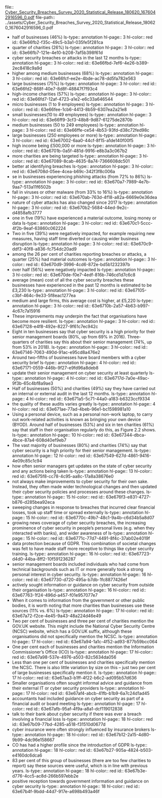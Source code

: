file:: [Cyber_Security_Breaches_Survey_2020_Statistical_Release_180620_1676042916596_0.pdf](../assets/Cyber_Security_Breaches_Survey_2020_Statistical_Release_180620_1676042916596_0.pdf)
file-path:: ../assets/Cyber_Security_Breaches_Survey_2020_Statistical_Release_180620_1676042916596_0.pdf

- half of businesses (46%)
  ls-type:: annotation
  hl-page:: 3
  hl-color:: red
  id:: 63e66fb2-f35c-49c5-b3a1-035fe5f281ca
- quarter of charities (26%) 
  ls-type:: annotation
  hl-page:: 3
  hl-color:: red
  id:: 63e66fb7-121e-4e10-b208-7af5b398f61d
- cyber security breaches or attacks in the last 12 months
  ls-type:: annotation
  hl-page:: 3
  hl-color:: red
  id:: 63e66fbd-7ef6-4e26-b389-2ec8418c9a9d
- higher among medium businesses (68%)
  ls-type:: annotation
  hl-page:: 3
  hl-color:: red
  id:: 63e66fcf-ee2e-4bde-ac78-dd5fa782e563
- large businesses (75%)
  ls-type:: annotation
  hl-page:: 3
  hl-color:: red
  id:: 63e66fd2-868f-40e7-8d8f-48847f7f93c4
- high-income charities (57%)
  ls-type:: annotation
  hl-page:: 3
  hl-color:: red
  id:: 63e66fd7-12af-4723-a1e2-e6c33a646544
- micro businesses (1 to 9 employees)
  ls-type:: annotation
  hl-page:: 3
  hl-color:: red
  id:: 63e66fee-1cb6-4413-8b59-6307ea2a21e8
- small businesses(10 to 49 employees)
  ls-type:: annotation
  hl-page:: 3
  hl-color:: red
  id:: 63e66ff9-3cf3-48b8-9d87-61275de2870b
- medium businesses (50 to 249 employees)
  ls-type:: annotation
  hl-page:: 3
  hl-color:: red
  id:: 63e66ffe-ce54-4b53-93fd-d38c72fed98c
- large businesses (250 employees or more)
  ls-type:: annotation
  hl-page:: 3
  hl-color:: red
  id:: 63e67002-6aa0-44cf-8f15-a1de140f00f5
- high income being £500,000 or more
  ls-type:: annotation
  hl-page:: 3
  hl-color:: red
  id:: 63e6701b-0a5f-481d-9916-e8b3a3c067b2
- more charities are being targeted
  ls-type:: annotation
  hl-page:: 3
  hl-color:: red
  id:: 63e67089-8cab-4635-8a74-7366608dc501
- better at identifying breaches
  ls-type:: annotation
  hl-page:: 3
  hl-color:: red
  id:: 63e6708d-05ee-4cea-b69c-342f3f8c006a
- se in businesses experiencing phishing attacks (from 72% to 86%)
  ls-type:: annotation
  hl-page:: 3
  hl-color:: red
  id:: 63e670a7-7989-4e7b-9aa7-513a11f6502b
- fall in viruses or other malware (from 33% to 16%)
  ls-type:: annotation
  hl-page:: 3
  hl-color:: red
  id:: 63e670ab-763d-4f18-a82a-6669e0e36dea
- nature of cyber attacks has also changed since 2017
  ls-type:: annotation
  hl-page:: 3
  hl-color:: red
  id:: 63e670b2-5684-44ed-9e2c-d4858afb3777
- one in five (19%) have experienced a material outcome, losing money or data
  ls-type:: annotation
  hl-page:: 3
  hl-color:: red
  id:: 63e670c1-5ccc-4f2b-9eaf-63860c062224
- Two in five (39%) were negatively impacted, for example requiring new measures, having staff time diverted or causing wider business disruption
  ls-type:: annotation
  hl-page:: 3
  hl-color:: red
  id:: 63e670c9-ddf3-40f8-a836-fc754dc20ad9
- among the 26 per cent of charities reporting breaches or attacks, a quarter (25%) had material outcomes
  ls-type:: annotation
  hl-page:: 3
  hl-color:: red
  id:: 63e670d9-3996-4cd6-872e-bd5b1232397b
- over half (56%) were negatively impacted
  ls-type:: annotation
  hl-page:: 3
  hl-color:: red
  id:: 63e670de-f0e7-4edf-816b-746cd1d7c6c8
- average (mean) cost of all the cyber security breaches these businesses have experienced in the past 12 months is estimated to be £3,230
  ls-type:: annotation
  hl-page:: 3
  hl-color:: red
  id:: 63e67105-c3bf-464c-9e33-5f8eac1277ea
- medium and large firms, this average cost is higher, at £5,220
  ls-type:: annotation
  hl-page:: 3
  hl-color:: red
  id:: 63e6710b-2a57-4b63-b997-4c67c7a15916
- These improvements may underpin the fact that organisations have become more resilient.
  ls-type:: annotation
  hl-page:: 3
  hl-color:: red
  id:: 63e67128-e4f8-492e-8227-9f61c7ec942c
- Eight in ten businesses say that cyber security is a high priority for their senior management boards (80%, up from 69% in 2016). Three-quarters of charities say this about their senior management (74%, up from 53% in 2018).
  ls-type:: annotation
  hl-page:: 3
  hl-color:: red
  id:: 63e67146-7063-490d-91ac-e95cd8a476e2
- Around two-fifths of businesses have board members with a cyber security brief 
  ls-type:: annotation
  hl-page:: 4
  hl-color:: red
  id:: 63e67171-0559-446b-9f27-e9fd96a8deb8
- update their senior management on cyber security at least quarterly
  ls-type:: annotation
  hl-page:: 4
  hl-color:: red
  id:: 63e6717d-7a0e-49ac-9f3b-65c4bf8a9ae3
- Half of businesses (50%) and charities (49%) say they have carried out an internal or external audit in the last 12 months.
  ls-type:: annotation
  hl-page:: 4
  hl-color:: red
  id:: 63e671a5-5c71-44a0-a183-b6323ccf9334
- the quality of these audits varies greatly
  ls-type:: annotation
  hl-page:: 4
  hl-color:: red
  id:: 63e671ae-77ad-4beb-96e1-bc1598981a10
- Using a personal device, such as a personal non-work laptop, to carry out work-related activities is known as bringing your own device (BYOD). Around half of businesses (53%) and six in ten charities (61%) say that staff in their organisation regularly do this, as Figure 2.2 shows.
  ls-type:: annotation
  hl-page:: 10
  hl-color:: red
  id:: 63e67344-dbca-4bce-87a4-608d40ef9eb7
- The vast majority of businesses (80%) and charities (74%) say that cyber security is a high priority for their senior management.
  ls-type:: annotation
  hl-page:: 12
  hl-color:: red
  id:: 63e67549-627d-4861-9416-4e09c85c1c94
- how often senior managers get updates on the state of cyber security and any actions being taken
  ls-type:: annotation
  hl-page:: 13
  hl-color:: red
  id:: 63e675f8-cc78-4c95-aa8c-17a8a38676e0
- not always make improvements to cyber security for their own sake. Instead, they often made wider technological changes and then updated their cyber security policies and processes around these changes.
  ls-type:: annotation
  hl-page:: 15
  hl-color:: red
  id:: 63e676f3-e831-4727-b876-d285bea92eca
- sweeping changes in response to breaches that incurred clear financial losses, took up staff time or spread externally
  ls-type:: annotation
  hl-page:: 15
  hl-color:: red
  id:: 63e6770c-49b7-48c1-9a4b-c6d34b5a8d07
- growing news coverage of cyber security breaches, the increasing prominence of cyber security in people’s personal lives (e.g. when they interacted with banks), and wider awareness of
  ls-type:: annotation
  hl-page:: 15
  hl-color:: red
  id:: 63e6771c-77d7-4491-8f4c-37ab02e4019f
- data protection because of GDPR. This combination of societal changes was felt to have made staff more receptive to things like cyber security training.
  ls-type:: annotation
  hl-page:: 16
  hl-color:: red
  id:: 63e67723-d4d0-44ba-8ff2-10f591236287
- senior management boards included individuals who had come from technical backgrounds such as IT or more generally took a strong personal interest in cyber security.
  ls-type:: annotation
  hl-page:: 16
  hl-color:: red
  id:: 63e67730-d720-495a-b7db-1fc8877426ef
- actively sought information or guidance on cyber security from outside their organisation
  ls-type:: annotation
  hl-page:: 16
  hl-color:: red
  id:: 63e67763-1f24-496d-a457-f01e957077e7
- When it comes to information from the government or other public bodies, it is worth noting that more charities than businesses use these sources (11% vs. 6%)
  ls-type:: annotation
  hl-page:: 17
  hl-color:: red
  id:: 63e67a72-f2ce-4e45-9a43-48a224d46e49
- Two per cent of businesses and three per cent of charities mention the GOV.UK website. This might include the National Cyber Security Centre (NCSC) website, which has a GOV.UK suffix, although these organisations did not specifically mention the NCSC.
  ls-type:: annotation
  hl-page:: 17
  hl-color:: red
  id:: 63e67a94-1a1c-4f52-ad93-877b59bcc064
- One per cent each of businesses and charities mention the Information Commissioner’s Office (ICO)
  ls-type:: annotation
  hl-page:: 17
  hl-color:: red
  id:: 63e67a98-537e-4976-a503-82c5634da056
- Less than one per cent of businesses and charities specifically mention the NCSC. There is also little variation by size on this – just two per cent of large businesses specifically mention it.
  ls-type:: annotation
  hl-page:: 17
  hl-color:: red
  id:: 63e67aa3-b1ff-4f22-b6c2-ad095b57d636
- Smaller organisations often sought informal advice and guidance from their external IT or cyber security providers
  ls-type:: annotation
  hl-page:: 17
  hl-color:: red
  id:: 63e67af4-abcb-41fb-b1b9-6a7c24d1ad45
- accountants had included guidance on cyber security as part of a financial audit or board meeting
  ls-type:: annotation
  hl-page:: 17
  hl-color:: red
  id:: 63e67afb-95af-4f9a-a8a1-dcf119012838
- talk to their bank about cyber security if there was ever a breach involving a financial loss
  ls-type:: annotation
  hl-page:: 18
  hl-color:: red
  id:: 63e67b09-77bd-4285-a518-f31510d0677d
- cyber insurance were often strongly influenced by insurance brokers
  ls-type:: annotation
  hl-page:: 18
  hl-color:: red
  id:: 63e67b12-2a15-4d80-9b99-4dc96e158667
- CO has had a higher profile since the introduction of GDPR
  ls-type:: annotation
  hl-page:: 18
  hl-color:: red
  id:: 63e67b27-905a-4824-b503-e4160dc6dca6
- 83 per cent of this group of businesses (there are too few charities to report) say these sources were useful, which is in line with previous years.
  ls-type:: annotation
  hl-page:: 18
  hl-color:: red
  id:: 63e67b3e-d776-4cc5-ac8d-266b597ebb2e
- positive reception towards government information and guidance on cyber security
  ls-type:: annotation
  hl-page:: 18
  hl-color:: red
  id:: 63e67b4f-9bdd-44d7-917e-a698b493a46f